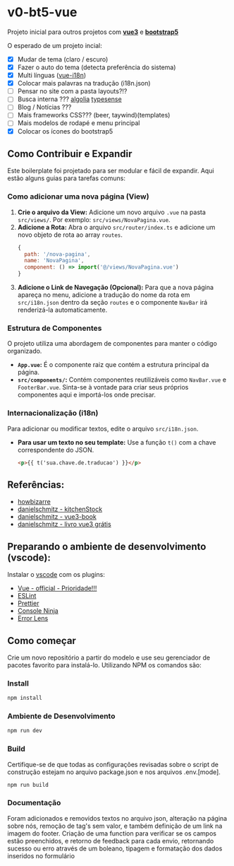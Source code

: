 # v0-bt5-vue
Projeto inicial para outros projetos com [__vue3__](https://vuejs.org/) e [__bootstrap5__](https://getbootstrap.com/)

O esperado de um projeto incial:
- [x] Mudar de tema (claro / escuro)
- [x] Fazer o auto do tema (detecta preferência do sistema)
- [x] Multi línguas ([vue-i18n](https://vue-i18n.intlify.dev/))
- [x] Colocar mais palavras na tradução (i18n.json)
- [ ] Pensar no site com a pasta layouts?!?
- [ ] Busca interna ??? [algolia](https://www.algolia.com/developers) [typesense](https://typesense.org/)
- [ ] Blog / Notícias ???
- [ ] Mais frameworks CSS??? (beer, taywind)(templates)
- [ ] Mais modelos de rodapé e menu principal
- [x] Colocar os ícones do bootstrap5

## Como Contribuir e Expandir

Este boilerplate foi projetado para ser modular e fácil de expandir. Aqui estão alguns guias para tarefas comuns:

### Como adicionar uma nova página (View)

1.  **Crie o arquivo da View:** Adicione um novo arquivo `.vue` na pasta `src/views/`. Por exemplo: `src/views/NovaPagina.vue`.
2.  **Adicione a Rota:** Abra o arquivo `src/router/index.ts` e adicione um novo objeto de rota ao array `routes`.
    ```javascript
    {
      path: '/nova-pagina',
      name: 'NovaPagina',
      component: () => import('@/views/NovaPagina.vue')
    }
    ```
3.  **Adicione o Link de Navegação (Opcional):** Para que a nova página apareça no menu, adicione a tradução do nome da rota em `src/i18n.json` dentro da seção `routes` e o componente `NavBar` irá renderizá-la automaticamente.

### Estrutura de Componentes

O projeto utiliza uma abordagem de componentes para manter o código organizado.

-   **`App.vue`:** É o componente raiz que contém a estrutura principal da página.
-   **`src/components/`:** Contém componentes reutilizáveis como `NavBar.vue` e `FooterBar.vue`. Sinta-se à vontade para criar seus próprios componentes aqui e importá-los onde precisar.

### Internacionalização (i18n)

Para adicionar ou modificar textos, edite o arquivo `src/i18n.json`.

-   **Para usar um texto no seu template:** Use a função `t()` com a chave correspondente do JSON.
    ```html
    <p>{{ t('sua.chave.de.traducao') }}</p>
    ```

## Referências:
- [howbizarre](https://github.com/howbizarre/starter-template-vue-3-bootstrap-5-sass-dark-theme-typescript)
- [danielschmitz - kitchenStock](https://github.com/danielschmitz/kitchenStock-vue3)
- [danielschmitz - vue3-book](https://github.com/danielschmitz/kitchen-app-vue3-book)
- [danielschmitz - livro vue3 grátis](https://leanpub.com/book-vue-br)

## Preparando o ambiente de desenvolvimento (vscode):
Instalar o [vscode](https://code.visualstudio.com/Download) com os plugins:
- [Vue - official - Prioridade!!!](https://marketplace.visualstudio.com/items?itemName=Vue.volar)
- [ESLint](https://marketplace.visualstudio.com/items?itemName=dbaeumer.vscode-eslint)
- [Prettier](https://marketplace.visualstudio.com/items?itemName=esbenp.prettier-vscode)
- [Console Ninja](https://marketplace.visualstudio.com/items?itemName=WallabyJs.console-ninja)
- [Error Lens](https://marketplace.visualstudio.com/items?itemName=usernamehw.errorlens)



## Como começar

Crie um novo repositório a partir do modelo e use seu gerenciador de pacotes favorito para instalá-lo. Utilizando NPM os comandos são:

### Install

```bash
npm install
```

### Ambiente de Desenvolvimento

```bash
npm run dev
```

### Build

Certifique-se de que todas as configurações revisadas sobre o script de construção estejam no arquivo package.json e nos arquivos .env.[mode].

```bash
npm run build
```
### Documentação
Foram adicionados e removidos textos no arquivo json, alteração na página sobre nós, remoção de tag's sem valor, e também definição de um link na imagem do footer. Criação de uma function para verificar se os campos estão preenchidos, e retorno de feedback para cada envio, retornando sucesso ou erro através de um boleano, tipagem e formatação dos dados inseridos no formulário
